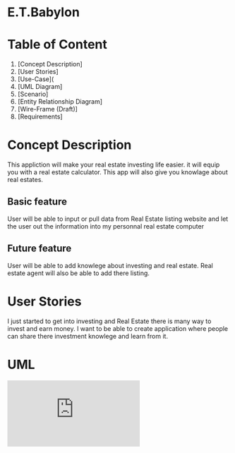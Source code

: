 # E.T.Babylon
# Table of Content

1.  [Concept Description]
2.  [User Stories]
3.  [Use-Case](
4.  [UML Diagram]
5.  [Scenario]
6.  [Entity Relationship Diagram]
7.  [Wire-Frame (Draft)]
8.  [Requirements]
 
#  Concept Description

This appliction will make your real estate investing life easier. it will equip you with a real estate calculator. This app will also give you knowlage about real estates.

## Basic feature
User will be able to input or pull data from Real Estate listing website and let the user out the information into my personnal real estate computer 


## Future feature
User will be able to add knowlege about investing and real estate. Real estate agent will also be able to add there listing.
#  User Stories
I just started to get into investing and Real Estate there is many way to invest and earn money. I want to be able to create application where people can share there investment knowlege and learn from it.
#  UML
![enter image description here](https://github.com/Elijahesegift/MSSA-CLASS-PROJECT/blob/master/assets/DML.pdf)
